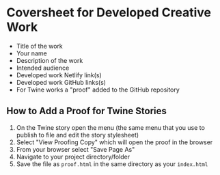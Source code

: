 # Coversheet for Developed Creative Work

- Title of the work
- Your name
- Description of the work
- Intended audience
- Developed work Netlify link(s)
- Developed work GitHub links(s)
- For Twine works a "proof" added to the GitHub repository

## How to Add a Proof for Twine Stories

1. On the Twine story open the menu (the same menu that you use to publish to file and edit the story stylesheet)
2. Select "View Proofing Copy" which will open the proof in the browser
3. From your browser select "Save Page As"
4. Navigate to your project directory/folder
5. Save the file as `proof.html` in the same directory as your `index.html`
